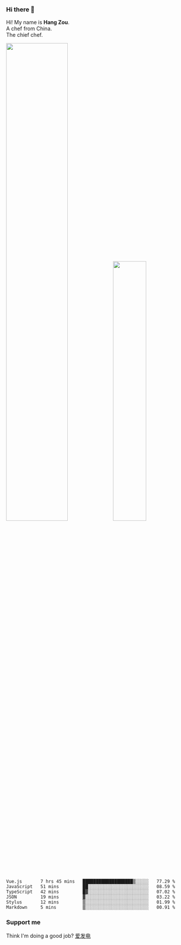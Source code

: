 ### Hi there 👋

Hi! My name is **Hang Zou**.  
A chef from China.  
The chief chef.

<img align="" width="57.5%" src="https://github-readme-stats.vercel.app/api?username=zouhangwithsweet&hide_title=true&hide_border=true&show_icons=true&include_all_commits=true&line_height=21" /><img align="" width="42.4%" src="https://github-readme-stats.vercel.app/api/top-langs/?username=zouhangwithsweet&hide_title=true&hide_border=true&layout=compact" />

<!--START_SECTION:waka-->

```text
Vue.js       7 hrs 45 mins   ███████████████████▒░░░░░   77.29 %
JavaScript   51 mins         ██░░░░░░░░░░░░░░░░░░░░░░░   08.59 %
TypeScript   42 mins         █▓░░░░░░░░░░░░░░░░░░░░░░░   07.02 %
JSON         19 mins         ▓░░░░░░░░░░░░░░░░░░░░░░░░   03.22 %
Stylus       12 mins         ▒░░░░░░░░░░░░░░░░░░░░░░░░   01.99 %
Markdown     5 mins          ▒░░░░░░░░░░░░░░░░░░░░░░░░   00.91 %
```

<!--END_SECTION:waka-->

### Support me

Think I'm doing a good job? [爱发电](https://afdian.net/@zouhangsweet)

